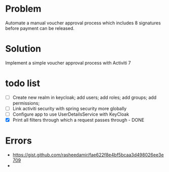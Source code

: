 # Problem

Automate a manual voucher approval process which includes 8 signatures before payment can be released.

# Solution

Implement a simple voucher approval process with Activiti 7

# todo list

- [ ] Create new realm in keycloak; add users; add roles; add groups; add permissions;
- [ ] Link activiti security with spring security more globally
- [ ] Configure app to use UserDetailsService with KeyCloak
- [X] Print all filters through which a request passes through - DONE

# Errors

- https://gist.github.com/rasheedamir/fae622f8e4bf5bcaa3d498026ee3e709
- 